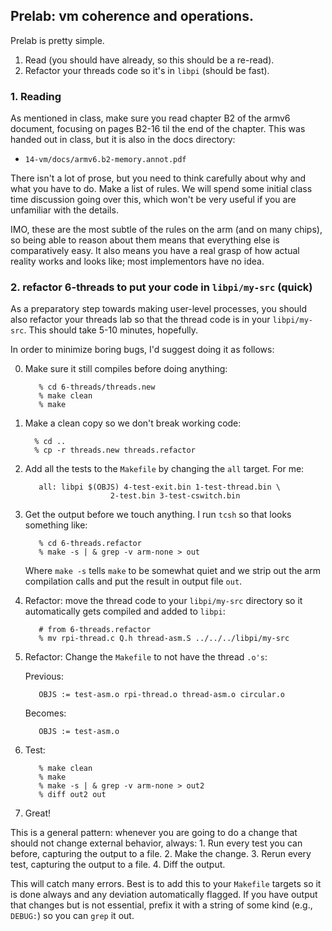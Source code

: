 ## Prelab: vm coherence and operations.

Prelab is pretty simple.
   1. Read (you should have already, so this should be a re-read).
   2. Refactor your threads code so it's in `libpi` (should be fast).

### 1. Reading

As mentioned in class, make sure you read chapter B2 of the armv6
document, focusing on pages B2-16 til the end of the chapter.  This was
handed out in class, but it is also in the docs directory:

   - `14-vm/docs/armv6.b2-memory.annot.pdf`

There isn't a lot of prose, but you need to think carefully about why and
what you have to do.  Make a list of rules.   We will spend some initial
class time discussion going over this, which won't be very useful if
you are unfamiliar with the details.

IMO, these are the most subtle of the rules on the arm (and on many
chips), so being able to reason about them means that everything else
is comparatively easy.  It also means you have a real grasp of how
actual reality works and looks like; most implementors have no idea.

### 2. refactor 6-threads to put your code in `libpi/my-src` (quick)

As a preparatory step towards making user-level processes, you should
also refactor your threads lab so that the thread code is in your
`libpi/my-src`.  This should take 5-10 minutes, hopefully.   

In order to minimize boring bugs, I'd suggest doing it as follows:

  0. Make sure it still compiles before doing anything:

            % cd 6-threads/threads.new
            % make clean
            % make

  1.  Make a clean copy so we don't break working code:

            % cd ..
            % cp -r threads.new threads.refactor

  2. Add all the tests to the `Makefile` by changing the `all` target.
      For me:

            all: libpi $(OBJS) 4-test-exit.bin 1-test-thread.bin \
                            2-test.bin 3-test-cswitch.bin

  3. Get the output before we touch anything.  I run `tcsh` so that looks something
      like:

            % cd 6-threads.refactor
            % make -s | & grep -v arm-none > out

      Where `make -s` tells `make` to be somewhat quiet and we strip out the arm
      compilation calls and put the result in output file `out`.
    
  4. Refactor: move the thread code to your `libpi/my-src` directory so it 
       automatically gets compiled and added to `libpi`:  

            # from 6-threads.refactor
            % mv rpi-thread.c Q.h thread-asm.S ../../../libpi/my-src

  5. Refactor: Change the `Makefile` to not have the thread `.o's`:

       Previous:

            OBJS := test-asm.o rpi-thread.o thread-asm.o circular.o  

       Becomes:

            OBJS := test-asm.o

  6. Test:

            % make clean
            % make 
            % make -s | & grep -v arm-none > out2
            % diff out2 out

  7. Great!

This is a general pattern: whenever you are going to do a change that should not
change external behavior, always:
    1. Run every test you can before, capturing the output to a file.
    2. Make the change.
    3. Rerun every test, capturing the output to a file.
    4. Diff the output.

This will catch many errors.  Best is to add this to your `Makefile`
targets so it is done always and any deviation automatically flagged.
If you have output that changes but is not essential, prefix it with a
string of some kind (e.g., `DEBUG:`) so you can `grep` it out.
